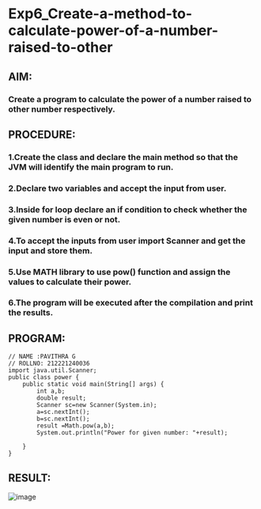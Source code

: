 # Exp6_Create-a-method-to-calculate-power-of-a-number-raised-to-other
## AIM:
### Create a program to calculate the power of a number raised to other number respectively.
## PROCEDURE:
### 1.Create the class and declare the main method so that the JVM will identify the main program to run.
### 2.Declare two variables and accept the input from user.
### 3.Inside for loop declare an if condition to check whether the given number is even or not.
### 4.To accept the inputs from user import Scanner and get the input and store them.
### 5.Use MATH library to use pow() function and assign the values to calculate their power.
### 6.The program will be executed after the compilation and print the results.
## PROGRAM:
```
// NAME :PAVITHRA G
// ROLLNO: 212221240036
import java.util.Scanner;
public class power {
    public static void main(String[] args) {
        int a,b;
        double result;
        Scanner sc=new Scanner(System.in);
        a=sc.nextInt();
        b=sc.nextInt();
        result =Math.pow(a,b);
        System.out.println("Power for given number: "+result);

    }
}

```
## RESULT:
![image](https://github.com/gpavithra673/Exp6_Create-a-method-to-calculate-power-of-a-number-raised-to-other/assets/93427264/395dfe61-17bf-4db5-b7ed-33438788691a)
